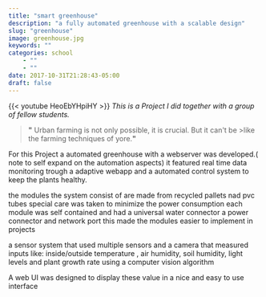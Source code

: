 ```yaml
---
title: "smart greenhouse"
description: "a fully automated greenhouse with a scalable design"
slug: "greenhouse"
image: greenhouse.jpg
keywords: ""
categories: school
    - ""
    - ""
date: 2017-10-31T21:28:43-05:00
draft: false
---
```

{{< youtube HeoEbYHpiHY >}}
_This is a Project I did together with a group of fellow students._

> **"** Urban farming is not only possible, it is crucial. But it can't be >like the farming techniques of yore.**"**

For this Project a automated greenhouse with a webserver was developed.( note to self expand on the automation aspects)
it featured real time data monitoring trough a adaptive webapp and a automated control system to keep the plants healthy.

the modules the system consist of are made from recycled pallets nad pvc tubes
special care was taken to minimize the power consumption
each module was self contained and had a universal water connector a power connector and network port
this made the modules easier to implement in projects

a sensor system that used multiple sensors and a camera that measured inputs like: inside/outside temperature , air humidity, soil humidity, light levels and plant growth rate using a computer vision algorithm

A web UI was designed to display these value in a nice and easy to use interface
